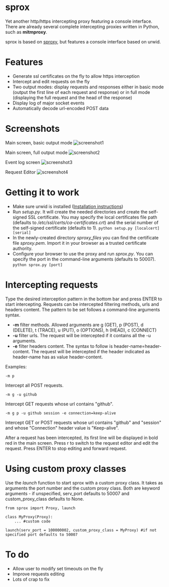 sprox
=====
Yet another http/https intercepting proxy featuring a console interface.
There are already several complete intercepting proxies written in Python, such as **mitmproxy**.

sprox is based on [sproxy](https://github.com/AdotDdot/sproxy), but features a console interface based on urwid.

Features
=======
  * Generate ssl certificates on the fly to allow https interception
  * Intercept and edit requests on the fly
  * Two output modes: display requests and responses either in basic mode (output the first line of each request and response) or in full mode (displaying the full request and the head of the response)
  * Display log of major socket events
  * Automatically decode url-encoded POST data
  
Screenshots
===========
Main screen, basic output mode
![screenshot1](http://i58.tinypic.com/246jb5l.png "Screenshot 1")

Main screen, full output mode
![screenshot2](http://i60.tinypic.com/339n08w.png "Screenshot 2")

Event log screen
![screenshot3](http://i58.tinypic.com/2v7vt51.png "Screenshot 3")

Request Editor
![screenshot4](http://i59.tinypic.com/2whigjl.png "Screenshot 4")

Getting it to work
==================
  * Make sure urwid is installed ([Installation instructions](https://github.com/wardi/urwid/wiki/Installation-instructions))
  * Run *setup.py*. It will create the needed directories and create the self-signed SSL certificate. You may specify the local certificates file path (defaults to */etc/ssl/certs/ca-certificates.crt*) and the serial number of the self-signed certificate (defaults to 1).
  `python setup.py [localcert] [serial]`
  * In the newly-created directory *sproxy_files* you can find the certificate file *sproxy.pem*. Import it in your browser as a trusted certificate authority.
  * Configure your browser to use the proxy and run *sprox.py*. You can specify the port in the command-line arguments (defaults to 50007).
  `python sprox.py [port]`

Intercepting requests
=====================
Type the desired interception pattern in the bottom bar and press ENTER to start intercepting.
Requests can be intercepted filtering methods, urls and headers content. The pattern to be set follows a command-line arguments syntax.
 * **-m** filter methods. Allowed arguments are g (GET), p (POST), d (DELETE), t (TRACE), u (PUT), o (OPTIONS), h (HEAD), c (CONNECT)
 * **-u** filter urls. The request will be intercepted if it contains all the -u arguments.
 * **-e** filter headers content. The syntax to follow is header-name=header-content. The request will be intercepted if the header indicated as header-name has as value header-content.

Examples:

    -m p
Intercept all POST requests.

    -m g -u github
Intercept GET requests whose url contains "github".

    -m g p -u github session -e connection=keep-alive
Intercept GET or POST requests whose url contains "github" and "session" and whose "Connection" header value is "Keep-alive".

After a request has been intercepted, its first line will be displayed in bold red in the main screen. Press r to switch to the request editor and edit the request. Press ENTER to stop editing and forward request.

Using custom proxy classes
====================================
Use the *launch* function to start sprox with a custom proxy class. It takes as arguments the port number and the custom proxy class. Both are keyword arguments - if unspecified, serv_port defaults to 50007 and custom_proxy_class defaults to None.

    from sprox import Proxy, launch
    
    class MyProxy(Proxy):
        ... #custom code
    
    launch(serv_port = 100000002, custom_proxy_class = MyProxy) #if not specified port defaults to 50007

To do
=====
  * Allow user to modify set timeouts on the fly
  * Improve requests editing
  * Lots of crap to fix
